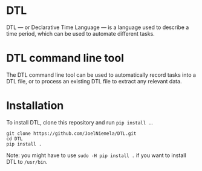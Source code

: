 # DTL
DTL — or Declarative Time Language — is a language used to describe a time period, which can be used to automate different tasks.

# DTL command line tool
The DTL command line tool can be used to automatically record tasks into a DTL file, or to process an existing DTL file to extract any relevant data.

# Installation
To install DTL, clone this repository and run `pip install .`.
```
git clone https://github.com/JoelNiemela/DTL.git
cd DTL
pip install .
```

Note: you might have to use `sudo -H pip install .` if you want to install DTL to `/usr/bin`.
